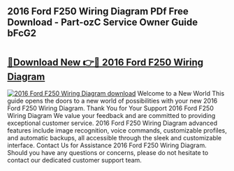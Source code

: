 ## 2016 Ford F250 Wiring Diagram PDf Free Download - Part-ozC Service Owner Guide bFcG2

# <h2><a href="http://dfr85d.blite.top/?on=2016+Ford+F250+Wiring+Diagram">🔗Download New 👉🔴 2016 Ford F250 Wiring Diagram</a></h2>

[![2016 Ford F250 Wiring Diagram download](https://i.imgur.com/lujVjoI.png)](http://dfr85d.blite.top/?on=2016+Ford+F250+Wiring+Diagram)
Welcome to a New World This guide opens the doors to a new world of possibilities with your new 2016 Ford F250 Wiring Diagram. Thank You for Your Support 2016 Ford F250 Wiring Diagram We value your feedback and are committed to providing exceptional customer service. 2016 Ford F250 Wiring Diagram advanced features include image recognition, voice commands, customizable profiles, and automatic backups, all accessible through the sleek and customizable interface. Contact Us for Assistance 2016 Ford F250 Wiring Diagram. Should you have any questions or concerns, please do not hesitate to contact our dedicated customer support team.

